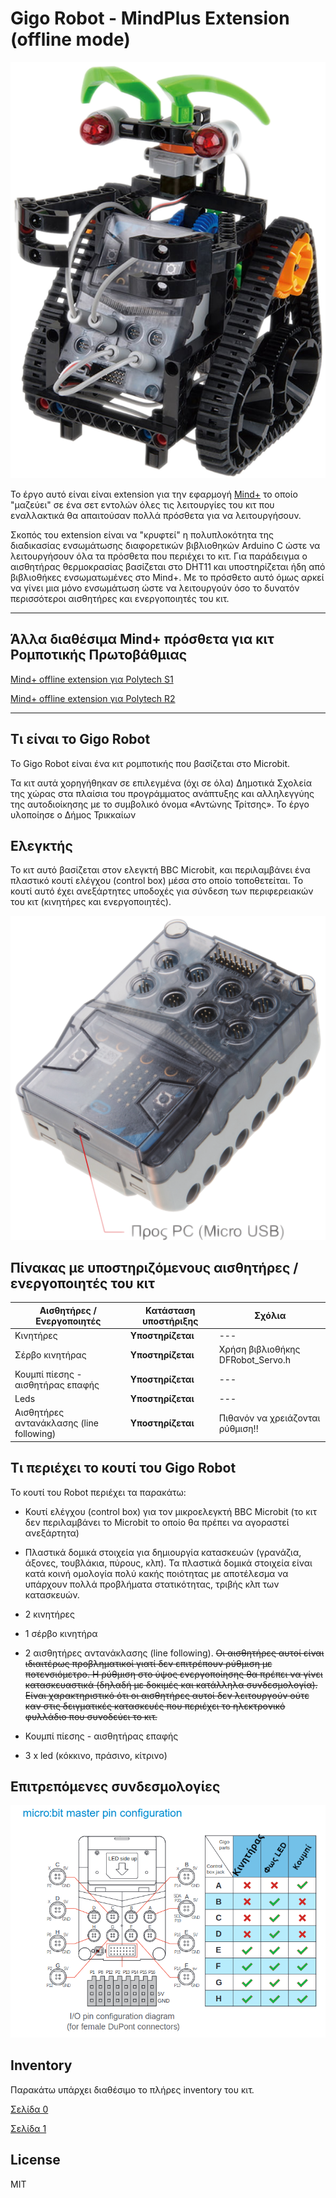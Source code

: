 # Gigo Robot - MindPlus Extension (offline mode)

![](./arduinoC/_images/featured.png)

Το έργο αυτό είναι είναι extension για την εφαρμογή [Mind+](https://mindplus.cc/) το οποίο "μαζεύει" σε ένα σετ εντολών όλες τις λειτουργίες του κιτ που εναλλακτικά θα απαιτούσαν πολλά πρόσθετα για να λειτουργήσουν. 

Σκοπός του extension είναι να "κρυφτεί" η πολυπλοκότητα της διαδικασίας ενσωμάτωσης διαφορετικών βιβλιοθηκών Arduino C ώστε να λειτουργήσουν όλα τα πρόσθετα που περιέχει το κιτ. Για παράδειγμα ο αισθητήρας θερμοκρασίας βασίζεται στο DHT11 και υποστηρίζεται ήδη από βιβλιοθήκες ενσωματωμένες στο Mind+. Με το πρόσθετο αυτό όμως αρκεί να γίνει μια μόνο ενσωμάτωση ώστε να λειτουργούν όσο το δυνατόν περισσότεροι αισθητήρες και ενεργοποιητές του κιτ.

---------------------------------------------------------

## Άλλα διαθέσιμα Mind+ πρόσθετα για κιτ Ρομποτικής Πρωτοβάθμιας

[Mind+ offline extension για Polytech S1](https://gitlab.com/ale3andro/mindplus_ext_s1)

[Mind+ offline extension για Polytech R2](https://gitlab.com/ale3andro/mindplus_ext_r2)

---------------------------------------------------------

## Τι είναι το Gigo Robot

Το Gigo Robot είναι ένα κιτ ρομποτικής που βασίζεται στο Microbit.

Τα κιτ αυτά χορηγήθηκαν σε επιλεγμένα (όχι σε όλα) Δημοτικά Σχολεία της χώρας στα πλαίσια του προγράμματος ανάπτυξης και αλληλεγγύης της αυτοδιοίκησης με το συμβολικό όνομα «Αντώνης Τρίτσης». Το έργο υλοποίησε ο Δήμος Τρικκαίων

## Ελεγκτής 

Το κιτ αυτό βασίζεται στον ελεγκτή BBC Microbit, και περιλαμβάνει ένα πλαστικό κουτί ελέγχου (control box) μέσα στο οποίο τοποθετείται. Το κουτί αυτό έχει ανεξάρτητες υποδοχές για σύνδεση των περιφερειακών του κιτ (κινητήρες και ενεργοποιητές).

![GigoRobot Control Box](Συνοδευτικό_υλικό/gigorobot-controlbox.png)

## Πίνακας με υποστηριζόμενους αισθητήρες / ενεργοποιητές του κιτ

| Αισθητήρες / Ενεργοποιητές | Κατάσταση υποστήριξης | Σχόλια |
| --- | --- | --- |
| Κινητήρες | **Υποστηρίζεται** | --- |
| Σέρβο κινητήρας | **Υποστηρίζεται** | Χρήση βιβλιοθήκης DFRobot_Servo.h |
| Κουμπί πίεσης - αισθητήρας επαφής | **Υποστηρίζεται** | --- |
| Leds | **Υποστηρίζεται** | --- | 
| Αισθητήρες αντανάκλασης (line following) | **Υποστηρίζεται** | Πιθανόν να χρειάζονται ρύθμιση!! |

## Τι περιέχει το κουτί του Gigo Robot

Το κουτί του Robot περιέχει τα παρακάτω:

- Κουτί ελέγχου (control box) για τον μικροελεγκτή BBC Microbit (το κιτ δεν περιλαμβάνει το Microbit το οποίο θα πρέπει να αγοραστεί ανεξάρτητα)

- Πλαστικά δομικά στοιχεία για δημιουργία κατασκευών (γρανάζια, άξονες, τουβλάκια, πύρους, κλπ). Τα πλαστικά δομικά στοιχεία είναι κατά κοινή ομολογία πολύ κακής ποιότητας με αποτέλεσμα να υπάρχουν πολλά προβλήματα στατικότητας, τριβής κλπ των κατασκευών.

- 2 κινητήρες

- 1 σέρβο κινητήρα

- 2 αισθητήρες αντανάκλασης (line following). ~~Οι αισθητήρες αυτοί είναι ιδιαιτέρως προβληματικοί γιατί δεν επιτρέπουν ρύθμιση με ποτενσιόμετρο. Η ρύθμιση στο ύψος ενεργοποίησης θα πρέπει να γίνει κατασκευαστικά (δηλαδή με δοκιμές και κατάλληλα συνδεσμολογία). Είναι χαρακτηριστικό ότι οι αισθητήρες αυτοί δεν λειτουργούν ούτε καν στις δειγματικές κατασκευές που περιέχει το ηλεκτρονικό φυλλάδιο που συνοδεύει το κιτ.~~

- Κουμπί πίεσης - αισθητήρας επαφής

- 3 x led (κόκκινο, πράσινο, κίτρινο)

## Επιτρεπόμενες συνδεσμολογίες

![Επιτρεπόμενες συνδεσμολογίες GigoRobot](Συνοδευτικό_υλικό/gigo-pins-GR.png)

## Inventory

Παρακάτω υπάρχει διαθέσιμο το πλήρες inventory του κιτ.

[Σελίδα 0](Συνοδευτικό_υλικό/inventory_page0.png)

[Σελίδα 1](Συνοδευτικό_υλικό/inventory_page1.png)

## License

MIT


